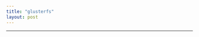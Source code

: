 ```yaml
---
title: "glusterfs"
layout: post
---
```


----

<!-- Link definition --> 

[galeo]: https://twitter.com/galeoconsulting "Galeo twitter"

